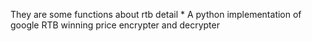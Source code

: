 They are some functions about rtb detail
    * A python implementation of google RTB winning price encrypter and decrypter
